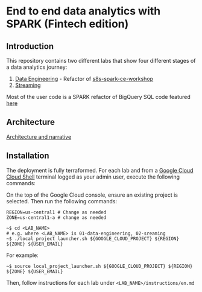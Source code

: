 # End to end data analytics with SPARK (Fintech edition)

## Introduction

This repository contains two different labs that show four different stages of a data analytics journey:

1. [Data Engineering](01-data-engineering) - Refactor of [s8s-spark-ce-workshop](https://github.com/anagha-google/s8s-spark-ce-workshop)
2. [Streaming](02-streaming)

Most of the user code is a SPARK refactor of BigQuery SQL code featured [here](https://cloud.google.com/blog/products/data-analytics/introducing-six-new-cryptocurrencies-in-bigquery-public-datasets-and-how-to-analyze-them)

## Architecture 

[Architecture and narrative](assets/end_to_end_data_analytics_with_SPARK.pdf)

## Installation

The deployment is fully terraformed. For each lab and from a [Google Cloud Cloud Shell](https://cloud.google.com/shell) terminal logged as your admin user, execute the following commands:

On the top of the Google Cloud console, ensure an existing project is selected. Then run the following commands:

```console
REGION=us-central1 # Change as needed
ZONE=us-central1-a # change as needed
```


```console
~$ cd <LAB_NAME>
# e.g. where <LAB_NAME> is 01-data-engineering, 02-sreaming
~$ ./local_project_launcher.sh ${GOOGLE_CLOUD_PROJECT} ${REGION} ${ZONE} ${USER_EMAIL}
```

For example:

```console
~$ source local_project_launcher.sh ${GOOGLE_CLOUD_PROJECT} ${REGION} ${ZONE} ${USER_EMAIL}
```

Then, follow instructions for each lab under `<LAB_NAME>/instructions/en.md` 





